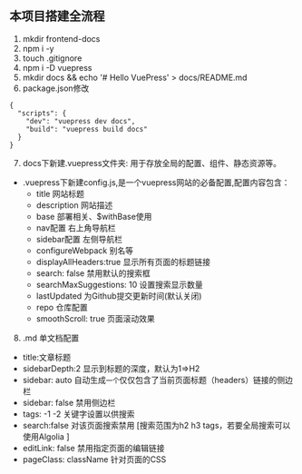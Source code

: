 ## 本项目搭建全流程
1. mkdir frontend-docs
2. npm i -y
3. touch .gitignore 
4. npm i -D vuepress  
5. mkdir docs && echo '# Hello VuePress' > docs/README.md 
6. package.json修改
```
{
  "scripts": {
    "dev": "vuepress dev docs",
    "build": "vuepress build docs"
  }
}
```
7. docs下新建.vuepress文件夹: 用于存放全局的配置、组件、静态资源等。  
  - .vuepress下新建config.js,是一个vuepress网站的必备配置,配置内容包含：
    - title 网站标题
    - description 网站描述
    - base 部署相关、$withBase使用
    - nav配置 右上角导航栏 
    - sidebar配置 左侧导航栏
    - configureWebpack 别名等
    - displayAllHeaders:true  显示所有页面的标题链接
    - search: false 禁用默认的搜索框  
    - searchMaxSuggestions: 10  设置搜索显示数量
    - lastUpdated 为Github提交更新时间(默认关闭)
    - repo  仓库配置
    - smoothScroll: true 页面滚动效果

8. .md 单文档配置
- title:文章标题
- sidebarDepth:2  显示到标题的深度，默认为1=>H2
- sidebar: auto   自动生成`一个`仅仅包含了当前页面标题（headers）链接的侧边栏
- sidebar: false  禁用侧边栏
- tags: -1 -2     关键字设置以供搜索
- search:false    对该页面搜索禁用 [搜索范围为h2 h3 tags，若要全局搜索可以使用Algolia ]
- editLink: false 禁用指定页面的编辑链接
- pageClass: className  针对页面的CSS

